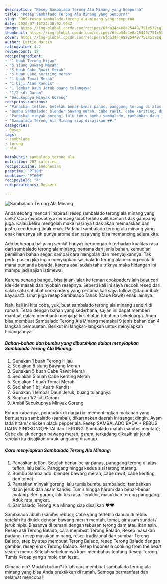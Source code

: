 ```yaml
---
description: "Resep Sambalado Terong Ala Minang yang Sempurna"
title: "Resep Sambalado Terong Ala Minang yang Sempurna"
slug: 3909-resep-sambalado-terong-ala-minang-yang-sempurna
date: 2020-07-16T22:38:02.994Z
image: https://img-global.cpcdn.com/recipes/6fda34e4e8a25449/751x532cq70/sambalado-terong-ala-minang-foto-resep-utama.jpg
thumbnail: https://img-global.cpcdn.com/recipes/6fda34e4e8a25449/751x532cq70/sambalado-terong-ala-minang-foto-resep-utama.jpg
cover: https://img-global.cpcdn.com/recipes/6fda34e4e8a25449/751x532cq70/sambalado-terong-ala-minang-foto-resep-utama.jpg
author: Lettie Martin
ratingvalue: 4.2
reviewcount: 12
recipeingredient:
- "1 buah Terong Hijau"
- "5 siung Bawang Merah"
- "5 buah Cabe Rawit Merah"
- "5 buah Cabe Keriting Merah"
- "1 buah Tomat Merah"
- "1 biji Asam Kandis"
- "1 lembar Daun Jeruk buang tulangnya"
- "1/2 sdt Garam"
- "Secukupnya Minyak Goreng"
recipeinstructions:
- "Panaskan teflon. Setelah benar-benar panas, panggang terong di atas teflon, lalu balik. Panggang hingga kedua sisi terong matang."
- "Bumbu Sambalado: blender bawang merah, cabe rawit, cabe keriting, dan tomat."
- "Panaskan minyak goreng, lalu tumis bumbu sambalado, tambahkan daun jeruk dan asam kandis. Tumis hingga harum dan benar-benar matang. Beri garam, lalu tes rasa. Terakhir, masukkan terong panggang. Aduk rata, angkat."
- "Sambalado Terong Ala Minang siap disajikan ♥️♥️."
categories:
- Resep
tags:
- sambalado
- terong
- ala

katakunci: sambalado terong ala 
nutrition: 287 calories
recipecuisine: Indonesian
preptime: "PT10M"
cooktime: "PT60M"
recipeyield: "4"
recipecategory: Dessert

---
```



![Sambalado Terong Ala Minang](https://img-global.cpcdn.com/recipes/6fda34e4e8a25449/751x532cq70/sambalado-terong-ala-minang-foto-resep-utama.jpg)

Anda sedang mencari inspirasi resep sambalado terong ala minang yang unik? Cara membuatnya memang tidak terlalu sulit namun tidak gampang juga. Kalau keliru mengolah maka hasilnya tidak akan memuaskan dan justru cenderung tidak enak. Padahal sambalado terong ala minang yang enak harusnya sih punya aroma dan rasa yang bisa memancing selera kita.

Ada beberapa hal yang sedikit banyak berpengaruh terhadap kualitas rasa dari sambalado terong ala minang, pertama dari jenis bahan, kemudian pemilihan bahan segar, sampai cara mengolah dan menyajikannya. Tak perlu pusing jika ingin menyiapkan sambalado terong ala minang enak di mana pun anda berada, karena asal sudah tahu triknya maka hidangan ini mampu jadi sajian istimewa.

Karena seneng banget, bisa jalan-jalan ke teman cookpaders lain buat cari ide-ide masak dan nyobain resepnya. Seperti kali ini saya recook resep dari salah satu sahabat cookpaders yang pertama kali saya follow @dapur ibuk kayana😍. Lihat juga resep Sambalado Tanak (Cabe Rawit) enak lainnya.


Nah, kali ini kita coba, yuk, buat sambalado terong ala minang sendiri di rumah. Tetap dengan bahan yang sederhana, sajian ini dapat memberi manfaat dalam membantu menjaga kesehatan tubuhmu sekeluarga. Anda bisa membuat Sambalado Terong Ala Minang memakai 9 jenis bahan dan 4 langkah pembuatan. Berikut ini langkah-langkah untuk menyiapkan hidangannya.

<!--inarticleads1-->

##### Bahan-bahan dan bumbu yang dibutuhkan dalam menyiapkan Sambalado Terong Ala Minang:

1. Gunakan 1 buah Terong Hijau
1. Sediakan 5 siung Bawang Merah
1. Gunakan 5 buah Cabe Rawit Merah
1. Sediakan 5 buah Cabe Keriting Merah
1. Sediakan 1 buah Tomat Merah
1. Sediakan 1 biji Asam Kandis
1. Gunakan 1 lembar Daun Jeruk, buang tulangnya
1. Siapkan 1/2 sdt Garam
1. Ambil Secukupnya Minyak Goreng


Konon kabarnya, penduduk di nagari ini mementingkan makanan yang bernuansa sambalado (sambal), dikarenakan daerah ini sangat dingin. Ayam lada hitam/ chicken black pepper ala. Resep SAMBALADO BADA + REBUS DAUN SINGKONG,PETAI dan TERONG. Sambalado matah (sambel mentah); Cabe diulek dengan bawang merah, garam, terkadang dikasih air jeruk setelah itu disajikan untuk langsung disantap. 

<!--inarticleads2-->

##### Cara menyiapkan Sambalado Terong Ala Minang:

1. Panaskan teflon. Setelah benar-benar panas, panggang terong di atas teflon, lalu balik. Panggang hingga kedua sisi terong matang.
1. Bumbu Sambalado: blender bawang merah, cabe rawit, cabe keriting, dan tomat.
1. Panaskan minyak goreng, lalu tumis bumbu sambalado, tambahkan daun jeruk dan asam kandis. Tumis hingga harum dan benar-benar matang. Beri garam, lalu tes rasa. Terakhir, masukkan terong panggang. Aduk rata, angkat.
1. Sambalado Terong Ala Minang siap disajikan ♥️♥️.


Sambalado abuih (sambel rebus); Cabe yang terlebih dahulu di rebus setelah itu diulek dengan bawang merah mentah, tomat, air asam sundai / jeruk nipis. Biasanya di temani dengan rebusan terong dam atau ikan asin. Resep asli Terong Balado, cara membuat Terong Balado, Resep masakan padang, resep masakan minang, resep tradisional dari sumbar Terong Balado, step by step membuat Terong Balado, resep Terong Balado dengan gambar, resep enak Terong Balado. Resep Indonesia cooking from the heart search menu. Setelah sebelumnya kami membahas tentang Resep Terong Tumis Kecap yang simple dan lezat. 

Gimana nih? Mudah bukan? Itulah cara membuat sambalado terong ala minang yang bisa Anda praktikkan di rumah. Semoga bermanfaat dan selamat mencoba!
